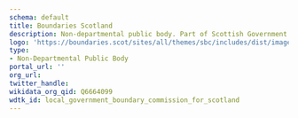 ```yaml
---
schema: default
title: Boundaries Scotland
description: Non-departmental public body. Part of Scottish Government
logo: 'https://boundaries.scot/sites/all/themes/sbc/includes/dist/images/logo.png'
type:
- Non-Departmental Public Body
portal_url: ''
org_url: 
twitter_handle: 
wikidata_org_qid: Q6664099
wdtk_id: local_government_boundary_commission_for_scotland
---
```

